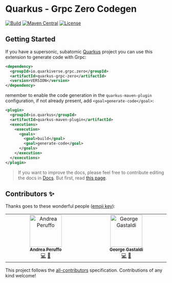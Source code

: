 # Quarkus - Grpc Zero Codegen

[![Build](<https://img.shields.io/github/actions/workflow/status/quarkiverse/quarkus-grpc-zero/build.yml?branch=main&logo=GitHub&style=flat-square>)](https://github.com/quarkiverse/quarkus-grpc-zero/actions?query=workflow%3ABuild)
[![Maven Central](https://img.shields.io/maven-central/v/io.quarkiverse.grpc.zero/quarkus-grpc-zero.svg?label=Maven%20Central&style=flat-square)](https://search.maven.org/artifact/io.quarkiverse.grpc.zero/quarkus-grpc-zero)
[![License](https://img.shields.io/badge/License-Apache%202.0-blue.svg?style=flat-square)](https://opensource.org/licenses/Apache-2.0)


## Getting Started

If you have a supersonic, subatomic [Quarkus](https://quarkus.io/) project you can use this extension to generate code with Grpc:

```xml
<dependency>
  <groupId>io.quarkiverse.grpc.zero</groupId>
  <artifactId>quarkus-grpc-zero</artifactId>
  <version>VERSION</version>
</dependency>
```

remember to enable the code generation in the `quarkus-maven-plugin` configuration, if not already present, add `<goal>generate-code</goal>`:

```xml
<plugin>
  <groupId>io.quarkus</groupId>
  <artifactId>quarkus-maven-plugin</artifactId>
  <executions>
    <execution>
      <goals>
        <goal>build</goal>
        <goal>generate-code</goal>
      </goals>
    </execution>
  </executions>
</plugin>
```

> If you want to improve the docs, please feel free to contribute editing the docs in [Docs](https://github.com/quarkiverse/quarkus-grpc-zero/tree/main/docs/modules/ROOT). But first, read [this page](CONTRIBUTING.md).

## Contributors ✨

Thanks goes to these wonderful people ([emoji key](https://allcontributors.org/docs/en/emoji-key)):

<!-- ALL-CONTRIBUTORS-LIST:START - Do not remove or modify this section -->
<!-- prettier-ignore-start -->
<!-- markdownlint-disable -->
<table>
  <tbody>
    <tr>
      <td align="center" valign="top" width="14.28%"><a href="https://github.com/andreaTP"><img src="https://avatars.githubusercontent.com/u/5792097?v=4?s=100" width="100px;" alt="Andrea Peruffo"/><br /><sub><b>Andrea Peruffo</b></sub></a><br /><a href="https://github.com/quarkiverse/quarkus-grpc-zero/commits?author=andreaTP" title="Code">💻</a> <a href="#maintenance-andreaTP" title="Maintenance">🚧</a></td>
      <td align="center" valign="top" width="14.28%"><a href="http://gastaldi.wordpress.com"><img src="https://avatars.githubusercontent.com/u/54133?v=4?s=100" width="100px;" alt="George Gastaldi"/><br /><sub><b>George Gastaldi</b></sub></a><br /><a href="https://github.com/quarkiverse/quarkus-grpc-zero/commits?author=gastaldi" title="Code">💻</a> <a href="#maintenance-gastaldi" title="Maintenance">🚧</a></td>
    </tr>
  </tbody>
</table>

<!-- markdownlint-restore -->
<!-- prettier-ignore-end -->

<!-- ALL-CONTRIBUTORS-LIST:END -->

This project follows the [all-contributors](https://github.com/all-contributors/all-contributors) specification. Contributions of any kind welcome!
